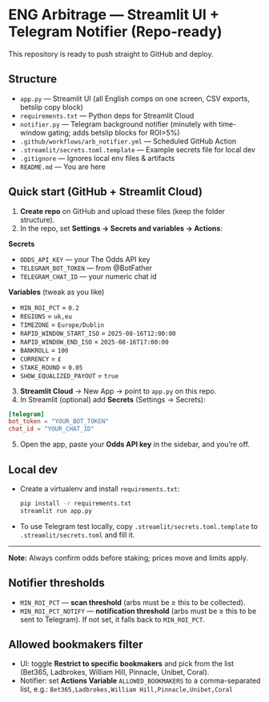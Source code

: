 
# ENG Arbitrage — Streamlit UI + Telegram Notifier (Repo-ready)

This repository is ready to push straight to GitHub and deploy.

## Structure
- `app.py` — Streamlit UI (all English comps on one screen, CSV exports, betslip copy block)
- `requirements.txt` — Python deps for Streamlit Cloud
- `notifier.py` — Telegram background notifier (minutely with time-window gating; adds betslip blocks for ROI>5%)
- `.github/workflows/arb_notifier.yml` — Scheduled GitHub Action
- `.streamlit/secrets.toml.template` — Example secrets file for local dev
- `.gitignore` — Ignores local env files & artifacts
- `README.md` — You are here

## Quick start (GitHub + Streamlit Cloud)

1. **Create repo** on GitHub and upload these files (keep the folder structure).
2. In the repo, set **Settings → Secrets and variables → Actions**:

**Secrets**
- `ODDS_API_KEY` — your The Odds API key
- `TELEGRAM_BOT_TOKEN` — from @BotFather
- `TELEGRAM_CHAT_ID` — your numeric chat id

**Variables** (tweak as you like)
- `MIN_ROI_PCT` = `0.2`
- `REGIONS` = `uk,eu`
- `TIMEZONE` = `Europe/Dublin`
- `RAPID_WINDOW_START_ISO` = `2025-08-16T12:00:00`
- `RAPID_WINDOW_END_ISO`   = `2025-08-16T17:00:00`
- `BANKROLL` = `100`
- `CURRENCY` = `£`
- `STAKE_ROUND` = `0.05`
- `SHOW_EQUALIZED_PAYOUT` = `true`

3. **Streamlit Cloud** → New App → point to `app.py` on this repo.
4. In Streamlit (optional) add **Secrets** (Settings → Secrets):
```toml
[telegram]
bot_token = "YOUR_BOT_TOKEN"
chat_id = "YOUR_CHAT_ID"
```
5. Open the app, paste your **Odds API key** in the sidebar, and you’re off.

## Local dev
- Create a virtualenv and install `requirements.txt`:
  ```bash
  pip install -r requirements.txt
  streamlit run app.py
  ```
- To use Telegram test locally, copy `.streamlit/secrets.toml.template` to `.streamlit/secrets.toml` and fill it.

---

**Note:** Always confirm odds before staking; prices move and limits apply.


## Notifier thresholds
- `MIN_ROI_PCT` — **scan threshold** (arbs must be ≥ this to be collected).
- `MIN_ROI_PCT_NOTIFY` — **notification threshold** (arbs must be ≥ this to be sent to Telegram). If not set, it falls back to `MIN_ROI_PCT`.


## Allowed bookmakers filter
- UI: toggle **Restrict to specific bookmakers** and pick from the list (Bet365, Ladbrokes, William Hill, Pinnacle, Unibet, Coral).
- Notifier: set **Actions Variable** `ALLOWED_BOOKMAKERS` to a comma-separated list, e.g.:
  `Bet365,Ladbrokes,William Hill,Pinnacle,Unibet,Coral`
